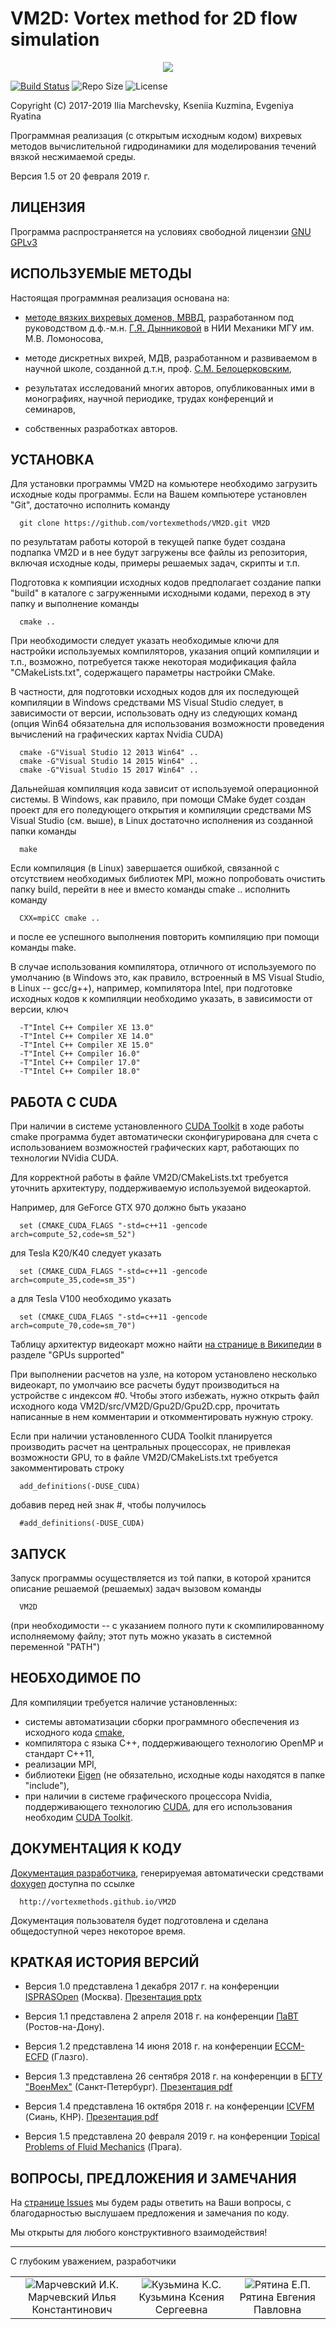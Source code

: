VM2D: Vortex method for 2D flow simulation
==========================================

<p align="center"><img src="https://vortexmethods.github.io/VM2D/LOGO.png"></p>

[![Build Status](https://img.shields.io/travis/vortexmethods/VM2D.svg)](http://travis-ci.org/vortexmethods/VM2D)
![Repo Size](https://img.shields.io/github/repo-size/vortexmethods/VM2D.svg)
![License](https://img.shields.io/github/license/vortexmethods/VM2D.svg)


Copyright (C) 2017-2019 Ilia Marchevsky, Kseniia Kuzmina, Evgeniya Ryatina

Программная реализация (с открытым исходным кодом) вихревых методов вычислительной гидродинамики для моделирования течений вязкой несжимаемой среды. 

Версия 1.5 от 20 февраля 2019 г.

ЛИЦЕНЗИЯ
--------

Программа распространяется на условиях свободной лицензии [GNU GPLv3](https://www.gnu.org/licenses/gpl.txt)
   
   
ИСПОЛЬЗУЕМЫЕ МЕТОДЫ
-------------------
   
Настоящая программная реализация основана на: 

* [методе вязких вихревых доменов, МВВД](http://en.wikipedia.org/wiki/Viscous_vortex_domains_method), разработанном под руководством д.ф.-м.н. [Г.Я. Дынниковой](https://ru.wikipedia.org/wiki/Дынникова,_Галина_Яковлевна) в НИИ Механики МГУ им. М.В. Ломоносова,

* методе дискретных вихрей, МДВ, разработанном и развиваемом в научной школе, созданной д.т.н, проф. [С.М. Белоцерковским](https://ru.wikipedia.org/wiki/Белоцерковский,_Сергей_Михайлович),
	 
* результатах исследований многих авторов, опубликованных ими в монографиях, научной периодике, трудах конференций и семинаров,
	 
* собственных разработках авторов.

	 
УСТАНОВКА
---------

Для установки программы VM2D на комьютере необходимо загрузить исходные коды программы.
Если на Вашем компьютере установлен "Git", достаточно исполнить команду 

      git clone https://github.com/vortexmethods/VM2D.git VM2D

по результатам работы которой в текущей папке будет создана подпапка VM2D и в нее будут загружены все файлы из репозитория, включая исходные коды, примеры решаемых задач, скрипты и т.п.	  
	  
Подготовка к компияции исходных кодов предполагает создание папки "build" в каталоге с загруженными исходными кодами, переход в эту папку и выполнение команды 

      cmake ..
	  
При необходимости следует указать необходимые ключи для настройки используемых компиляторов, указания опций компиляции и т.п., возможно, потребуется также некоторая модификация файла "CMakeLists.txt", содержащего параметры настройки CMake.

В частности, для подготовки исходных кодов для их последующей компиляции в Windows средствами MS Visual Studio следует, в зависимости от версии, использовать одну из следующих команд (опция Win64 обязательна для использования возможности проведения вычислений на графических картах Nvidia CUDA)

      cmake -G"Visual Studio 12 2013 Win64" ..
      cmake -G"Visual Studio 14 2015 Win64" ..
      cmake -G"Visual Studio 15 2017 Win64" ..
	  
Дальнейшая компиляция кода зависит от используемой операционной системы. В Windows, как правило, при помощи CMake будет создан проект для его поледующего открытия и компиляции средствами MS Visual Studio (см. выше), в Linux достаточно исполнения из созданной папки команды

      make

Если компиляция (в Linux) завершается ошибкой, связанной с отсутствием необходимых библиотек MPI, можно попробовать очистить папку build, перейти в нее и вместо команды cmake .. исполнить команду

      CXX=mpiCC cmake ..
	  
и после ее успешного выполнения повторить компиляцию при помощи команды make.	  

В случае использования компилятора, отличного от используемого по умолчанию (в Windows это, как правило, встроенный в MS Visual Studio, в Linux -- gcc/g++), например, компилятора Intel, при подготовке исходных кодов к компиляции необходимо указать, в зависимости от версии, ключ

      -T"Intel C++ Compiler XE 13.0"
      -T"Intel C++ Compiler XE 14.0"
      -T"Intel C++ Compiler XE 15.0"
      -T"Intel C++ Compiler 16.0"
      -T"Intel C++ Compiler 17.0"
      -T"Intel C++ Compiler 18.0"
	 
РАБОТА С CUDA
-------------
	 
При наличии в системе установленного [CUDA Toolkit](https://developer.nvidia.com/cuda-toolkit) в ходе работы cmake программа будет автоматически сконфигурирована для счета с использованием возможностей графических карт, работающих по технологии NVidia CUDA.

Для корректной работы в файле VM2D/CMakeLists.txt требуется уточнить архитектуру, поддерживаемую используемой видеокартой.

Например, для GeForce GTX 970 должно быть указано

      set (CMAKE_CUDA_FLAGS "-std=c++11 -gencode arch=compute_52,code=sm_52")

для Tesla K20/K40 следует указать	  

      set (CMAKE_CUDA_FLAGS "-std=c++11 -gencode arch=compute_35,code=sm_35")
	  
а для Tesla V100 необходимо указать	  
     
      set (CMAKE_CUDA_FLAGS "-std=c++11 -gencode arch=compute_70,code=sm_70")
	  
Таблицу архитектур видеокарт можно найти [на странице в Википедии](https://en.wikipedia.org/wiki/CUDA) в разделе "GPUs supported"
	 
При выполнении расчетов на узле, на котором установлено несколько видеокарт, по умолчаию все расчеты будут производиться на устройстве с индексом #0. Чтобы этого избежать, нужно открыть файл исходного кода VM2D/src/VM2D/Gpu2D/Gpu2D.cpp, прочитать написанные в нем комментарии и откомментировать нужную строку.
	 
Если при наличии установленного CUDA Toolkit планируется производить расчет на центральных процессорах, не привлекая возможности GPU, то в файле VM2D/CMakeLists.txt требуется закомментировать строку

      add_definitions(-DUSE_CUDA)
	  
добавив перед ней знак #, чтобы получилось
	  
	  #add_definitions(-DUSE_CUDA)
	  
	  
ЗАПУСК
------	  
	  	  
Запуск программы осуществляется из той папки, в которой хранится описание решаемой (решаемых) задач вызовом команды

      VM2D

(при необходимости -- с указанием полного пути к скомпилированному исполняемому файлу; этот путь можно указать в системной переменной "PATH")	


НЕОБХОДИМОЕ ПО
--------------

Для компиляции требуется наличие установленных: 

* системы автоматизации сборки программного обеспечения из исходного кода [cmake](https://cmake.org/),
* компилятора с языка C++, поддерживающего технологию OpenMP и стандарт С++11,
* реализации MPI,
* библиотеки [Eigen](http://eigen.tuxfamily.org) (не обязательно, исходные коды находятся в папке "include"),
* при наличии в системе графического процессора Nvidia, поддерживающего технологию [CUDA](https://ru.wikipedia.org/wiki/CUDA), для его использования необходим [CUDA Toolkit](https://developer.nvidia.com/cuda-toolkit).


ДОКУМЕНТАЦИЯ К КОДУ
-------------------

[Документация разработчика](http://vortexmethods.github.io/VM2D), генерируемая автоматически средствами [doxygen](http://www.doxygen.org) доступна по ссылке

      http://vortexmethods.github.io/VM2D
  
Документация пользователя будет подготовлена и сделана общедоступной через некоторое время.



КРАТКАЯ ИСТОРИЯ ВЕРСИЙ
----------------------

* Версия 1.0 представлена 1 декабря 2017 г. на конференции [ISPRASOpen](http://www.ispras.ru/reports/opencloudconf-2017.php) (Москва). [Презентация pptx](https://github.com/vortexmethods/PresentationVM2D/blob/master/Presentation-1.0.pptx)

* Версия 1.1 представлена 2 апреля 2018 г. на конференции [ПаВТ](http://agora.guru.ru/display.php?conf=pavt2018) (Ростов-на-Дону). 

* Версия 1.2 представлена 14 июня 2018 г. на конференции [ECCM-ECFD](http://www.eccm-ecfd2018.org/frontal/introduction.asp) (Глазго). 

* Версия 1.3 представлена 26 сентября 2018 г. на конференции в [БГТУ "ВоенМех"](https://www.voenmeh.ru/science/conferences/gasjets) (Санкт-Петербург). [Презентация pdf](https://github.com/vortexmethods/PresentationVM2D/blob/master/Presentation-1.3.pdf)

* Версия 1.4 представлена 16 октября 2018 г. на конференции [ICVFM](http://icvfm2018.xjtu.edu.cn/) (Сиань, КНР). [Презентация pdf](https://github.com/vortexmethods/PresentationVM2D/blob/master/Presentation-1.4.pdf)

* Версия 1.5 представлена 20 февраля 2019 г. на конференции [Topical Problems of Fluid Mechanics](http://www.it.cas.cz/fm/) (Прага). 


ВОПРОСЫ, ПРЕДЛОЖЕНИЯ И ЗАМЕЧАНИЯ
--------------------------------

На [странице Issues](https://github.com/vortexmethods/VM2D/issues) мы будем рады ответить на Ваши вопросы, с благодарностью выслушаем предложения и замечания по коду.

Мы открыты для любого конструктивного взаимодействия!


---
С глубоким уважением,
разработчики

<table width="500" border="0" cellpadding="5">

<tr>

<td align="center" valign="center" width="20%">
<img src="doc/authors/Marchevsky.jpg" alt="Марчевский И.К."/>
<br />
Марчевский Илья Константинович
</td>

<td align="center" valign="center" width="20%">
<img src="doc/authors/Kuzmina.jpg" alt="Кузьмина К.С."/>
<br />
Кузьмина Ксения Сергеевна
</td>

<td align="center" valign="center" width="20%">
<img src="doc/authors/Ryatina.jpg" alt="Рятина Е.П."/>
<br />
Рятина Евгения Павловна
</td>

</tr>

</table>